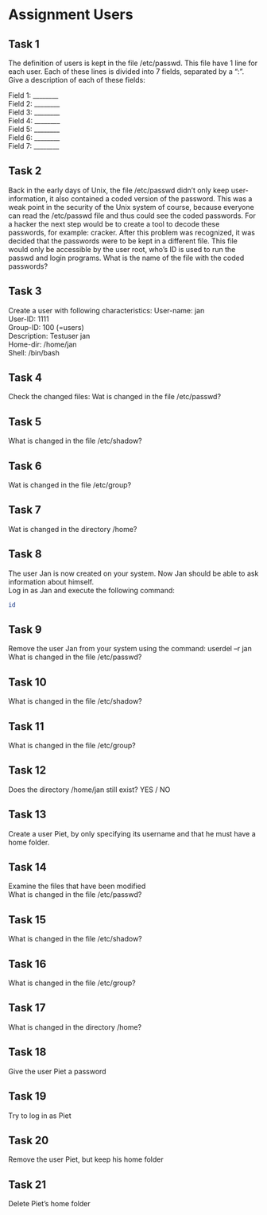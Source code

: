 # Assignment Users

## Task 1
The definition of users is kept in the file /etc/passwd. This file have 1 line for each user. Each of these lines is divided into 7 fields, separated by a “:”. Give a description of each of these fields:

Field 1: ________<br />
Field 2: ________<br />
Field 3: ________<br />
Field 4: ________<br />
Field 5: ________<br />
Field 6: ________<br />
Field 7: ________<br />


## Task 2
Back in the early days of Unix, the file /etc/passwd didn’t only keep user-information, it also contained a coded version of the password. This was a weak point in the security of the Unix system of course, because everyone can read the /etc/passwd file and thus could see the coded passwords. For a hacker the next step would be to create a tool to decode these passwords, for example: cracker. After this problem was recognized, it was decided that the passwords were to be kept in a different file. This file would only be accessible by the user root, who’s ID is used to run the passwd and login programs. 
What is the name of the file with the coded passwords? 



## Task 3
Create a user with following characteristics:
User-name:	    jan<br />
User-ID:	    1111<br />
Group-ID:	    100 (=users)<br />
Description:	Testuser jan<br />
Home-dir:	    /home/jan<br />
Shell:		    /bin/bash<br />


## Task 4
Check the changed files:
Wat is changed in the file /etc/passwd?

## Task 5
What is changed in the file /etc/shadow?


## Task 6
Wat is changed in the file /etc/group?

## Task 7
Wat is changed in the directory /home? 

## Task 8
The user Jan is now created on your system. Now Jan should be able to ask information about himself.<br /> 
Log in as Jan and execute the following command: 
```bash
id
```

## Task 9
Remove the user Jan from your system using the command:  userdel –r jan<br />
What is changed in the file /etc/passwd?

## Task 10
What is changed in the file /etc/shadow?


## Task 11
What is changed in the file /etc/group?

## Task 12
Does the directory /home/jan still exist? YES / NO


## Task 13
Create a user Piet, by only specifying its username and that he must have a home folder. 

## Task 14
Examine the files that have been modified<br />
What is changed in the file /etc/passwd?

## Task 15
What is changed in the file /etc/shadow?

## Task 16
What is changed in the file /etc/group?


## Task 17
What is changed in the directory /home?

## Task 18
Give the user Piet a password

## Task 19
Try to log in as Piet

## Task 20
Remove the user Piet, but keep his home folder

## Task 21
Delete Piet’s home folder
